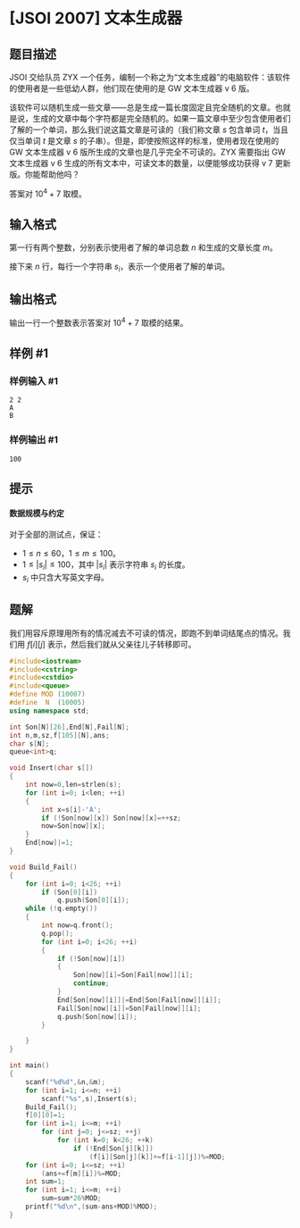 # [JSOI 2007] 文本生成器

## 题目描述

JSOI 交给队员 ZYX 一个任务，编制一个称之为“文本生成器”的电脑软件：该软件的使用者是一些低幼人群，他们现在使用的是 GW 文本生成器 v 6 版。

该软件可以随机生成一些文章——总是生成一篇长度固定且完全随机的文章。也就是说，生成的文章中每个字符都是完全随机的。如果一篇文章中至少包含使用者们了解的一个单词，那么我们说这篇文章是可读的（我们称文章 $s$ 包含单词 $t$，当且仅当单词 $t$ 是文章 $s$ 的子串）。但是，即使按照这样的标准，使用者现在使用的 GW 文本生成器 v 6 版所生成的文章也是几乎完全不可读的。ZYX 需要指出 GW 文本生成器 v 6 生成的所有文本中，可读文本的数量，以便能够成功获得 v 7 更新版。你能帮助他吗？

答案对 $10^4 + 7$ 取模。

## 输入格式

第一行有两个整数，分别表示使用者了解的单词总数 $n$ 和生成的文章长度 $m$。

接下来 $n$ 行，每行一个字符串 $s_i$，表示一个使用者了解的单词。

## 输出格式

输出一行一个整数表示答案对 $10^4 + 7$ 取模的结果。

## 样例 #1

### 样例输入 #1

```
2 2
A
B
```

### 样例输出 #1

```
100
```

## 提示

#### 数据规模与约定

对于全部的测试点，保证：

- $1 \leq n \leq 60$，$1 \leq m \leq 100$。
- $1 \leq |s_i| \leq 100$，其中 $|s_i|$ 表示字符串 $s_i$ 的长度。
- $s_i$ 中只含大写英文字母。

## 题解
我们用容斥原理用所有的情况减去不可读的情况，即跑不到单词结尾点的情况。我们用 $f[i][j]$ 表示，然后我们就从父亲往儿子转移即可。

```cpp
#include<iostream>
#include<cstring>
#include<cstdio>
#include<queue>
#define MOD (10007)
#define  N  (10005)
using namespace std;

int Son[N][26],End[N],Fail[N];
int n,m,sz,f[105][N],ans;
char s[N];
queue<int>q;

void Insert(char s[])
{
    int now=0,len=strlen(s);
    for (int i=0; i<len; ++i)
    {
        int x=s[i]-'A';
        if (!Son[now][x]) Son[now][x]=++sz;
        now=Son[now][x];
    }
    End[now]|=1;
}

void Build_Fail()
{
    for (int i=0; i<26; ++i)
        if (Son[0][i])
            q.push(Son[0][i]);
    while (!q.empty())
    {
        int now=q.front();
        q.pop();
        for (int i=0; i<26; ++i)
        {
            if (!Son[now][i])
            {
                Son[now][i]=Son[Fail[now]][i];
                continue;
            }
            End[Son[now][i]]|=End[Son[Fail[now]][i]];
            Fail[Son[now][i]]=Son[Fail[now]][i];
            q.push(Son[now][i]);
        }

    }
}

int main()
{
    scanf("%d%d",&n,&m);
    for (int i=1; i<=n; ++i)
        scanf("%s",s),Insert(s);
    Build_Fail();
    f[0][0]=1;
    for (int i=1; i<=m; ++i)
        for (int j=0; j<=sz; ++j)
            for (int k=0; k<26; ++k)
                if (!End[Son[j][k]])
                    (f[i][Son[j][k]]+=f[i-1][j])%=MOD;
    for (int i=0; i<=sz; ++i)
        (ans+=f[m][i])%=MOD;
    int sum=1;
    for (int i=1; i<=m; ++i)
        sum=sum*26%MOD;
    printf("%d\n",(sum-ans+MOD)%MOD);
}
```